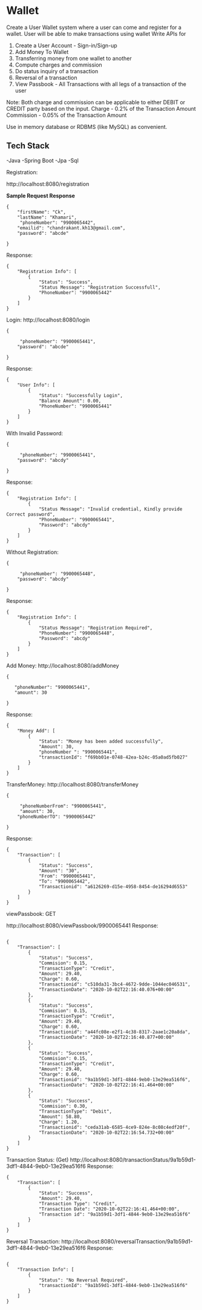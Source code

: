 # Wallet 

Create a User Wallet system where a user can come and register for a wallet. User will be able to make transactions using wallet Write APIs for
  
   1) Create a User Account - Sign-in/Sign-up
   2) Add Money To Wallet
   3) Transferring money from one wallet to another
   4) Compute charges and commission 
   5) Do status inquiry of a transaction
   6) Reversal of a transaction
   7) View Passbook - All Transactions with all legs of a transaction of the user


Note: Both charge and commission can be applicable to either DEBIT or CREDIT party based on the input. 
Charge - 0.2% of the Transaction Amount
Commission - 0.05% of the Transaction Amount

Use in memory database or RDBMS (like MySQL) as convenient.

## Tech Stack
-Java
-Spring Boot
-Jpa
-Sql

Registration:

http://localhost:8080/registration

**Sample Request Response**

```
{
    "firstName": "Ck",
    "lastName": "Khamari",
     "phoneNumber": "9900065442",
    "emailid": "chandrakant.kh13@gmail.com",
    "password": "abcde"
   
}
```

Response:

```
{
    "Registration Info": [
        {
            "Status": "Success",
            "Status Message": "Registration Successfull",
            "PhoneNumber": "9900065442"
        }
    ]
}

```
 

Login:
http://localhost:8080/login

```
{
   
     "phoneNumber": "9900065441",
    "password": "abcde"
   
}

```

Response:

```
{
    "User Info": [
        {
            "Status": "Successfully Login",
            "Balance Amount": 0.00,
            "PhoneNumber": "9900065441"
        }
    ]
}

```

With Invalid Password:

```
{
   
     "phoneNumber": "9900065441",
    "password": "abcdy"
   
}
```
Response:

```
{
    "Registration Info": [
        {
            "Status Message": "Invalid credential, Kindly provide Correct password",
            "PhoneNumber": "9900065441",
            "Password": "abcdy"
        }
    ]
}

```

Without Registration:

```
{
   
     "phoneNumber": "9900065448",
    "password": "abcdy"
   
}
```
Response:

```
{
    "Registration Info": [
        {
            "Status Message": "Registration Required",
            "PhoneNumber": "9900065448",
            "Password": "abcdy"
        }
    ]
}

```
Add Money:
http://localhost:8080/addMoney

```
{
   
   "phoneNumber": "9900065441",
   "amount": 30
   
}
```

Response:

```
{
    "Money Add": [
        {
            "Status": "Money has been added successfully",
            "Amount": 30,
            "phoneNumber ": "9900065441",
            "transactionId": "f69bb01e-0748-42ea-b24c-05a0ad5fb027"
        }
    ]
}
```
TransferMoney:
http://localhost:8080/transferMoney

```
{
   
     "phoneNumberFrom": "9900065441",
     "amount": 30,
    "phoneNumberTO": "9900065442"
   
}
```
Response:

```
{
    "Transaction": [
        {
            "Status": "Success",
            "Amount": "30",
            "From": "9900065441",
            "To": "9900065442",
            "Transactionid": "a6126269-d15e-4958-8454-de16294d6553"
        }
    ]
}
```
viewPassbook: GET

http://localhost:8080/viewPassbook/9900065441
Response:

```

{
    "Transaction": [
        {
            "Status": "Success",
            "Commision": 0.15,
            "TransactionType": "Credit",
            "Amount": 29.40,
            "Charge": 0.60,
            "Transactionid": "c510da31-3bc4-4672-9dde-1044ec046531",
            "TransactionDate": "2020-10-02T22:16:40.076+00:00"
        },
        {
            "Status": "Success",
            "Commision": 0.15,
            "TransactionType": "Credit",
            "Amount": 29.40,
            "Charge": 0.60,
            "Transactionid": "a44fc08e-e2f1-4c38-8317-2aae1c20a8da",
            "TransactionDate": "2020-10-02T22:16:40.877+00:00"
        },
        {
            "Status": "Success",
            "Commision": 0.15,
            "TransactionType": "Credit",
            "Amount": 29.40,
            "Charge": 0.60,
            "Transactionid": "9a1b59d1-3df1-4844-9eb0-13e29ea516f6",
            "TransactionDate": "2020-10-02T22:16:41.464+00:00"
        },
        {
            "Status": "Success",
            "Commision": 0.30,
            "TransactionType": "Debit",
            "Amount": 58.80,
            "Charge": 1.20,
            "Transactionid": "ceda31ab-6585-4ce9-824e-8c08c4edf20f",
            "TransactionDate": "2020-10-02T22:16:54.732+00:00"
        }
    ]
}

```
Transaction Status: (Get)
http://localhost:8080/transactionStatus/9a1b59d1-3df1-4844-9eb0-13e29ea516f6
Response:

```
{
    "Transaction": [
        {
            "Status": "Success",
            "Amount": 29.40,
            "Transaction Type": "Credit",
            "Transaction Date": "2020-10-02T22:16:41.464+00:00",
            "Transaction id": "9a1b59d1-3df1-4844-9eb0-13e29ea516f6"
        }
    ]
}
```
Reversal Transaction:
http://localhost:8080/reversalTransaction/9a1b59d1-3df1-4844-9eb0-13e29ea516f6
Response:

```

{
    "Transaction Info": [
        {
            "Status": "No Reversal Required",
            "transactionId": "9a1b59d1-3df1-4844-9eb0-13e29ea516f6"
        }
    ]
}

```


